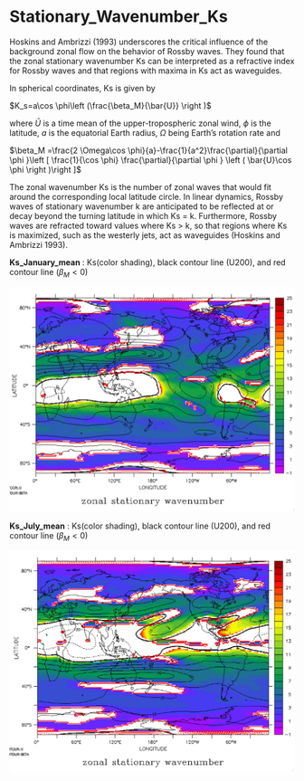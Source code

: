 # Stationary_Wavenumber_Ks

Hoskins and Ambrizzi (1993) underscores the critical influence of the background zonal flow on the behavior of Rossby waves. They found that the zonal stationary wavenumber Ks can be interpreted as a refractive index for Rossby waves and that regions with maxima in Ks act as waveguides.

In spherical coordinates, Ks is given by

$K_s=a\cos \phi\left (\frac{\beta_M}{\bar{U}} \right )$

where $\bar{U}$ is a time mean of the upper-tropospheric zonal wind, $\phi$ is the latitude, $a$ is the equatorial Earth radius, $\Omega$ being Earth’s rotation rate and

$\beta_M =\frac{2 \Omega\cos \phi}{a}-\frac{1}{a^2}\frac{\partial}{\partial \phi }\left [ \frac{1}{\cos \phi} \frac{\partial}{\partial \phi } \left ( \bar{U}\cos \phi \right )\right ]$

The zonal wavenumber Ks is the number of zonal waves that would fit around the corresponding local latitude circle. In linear dynamics, Rossby waves of stationary wavenumber k are anticipated to be reflected at or decay beyond the turning latitude in which Ks = k. Furthermore, Rossby waves are refracted toward values where Ks > k,  so that regions where Ks is maximized, such as the westerly jets, act as waveguides (Hoskins and Ambrizzi 1993). 

**Ks_January_mean** :
Ks(color shading), black contour line (U200), and red contour line ($\beta_M < 0$)
<p align="center">
  <img src="Ks_January_mean.png" width="700">
</p>

**Ks_July_mean** :
Ks(color shading), black contour line (U200), and red contour line ($\beta_M < 0$)
<p align="center">
  <img src="Ks_July_mean.png" width="700">
</p>

